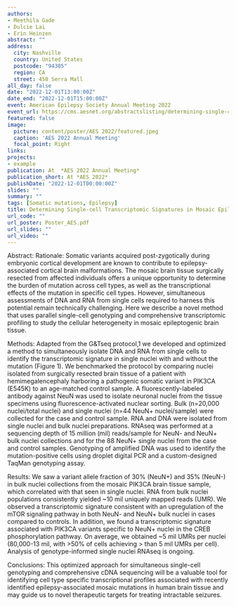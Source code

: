 ```yaml
---
authors: 
- Meethila Gade
- Dulcie Lai
- Erin Heinzen
abstract: ""
address:
  city: Nashville
  country: United States
  postcode: "94305"
  region: CA
  street: 450 Serra Mall
all_day: false
date: "2022-12-01T13:00:00Z"
date_end: "2022-12-01T15:00:00Z"
event: American Epilepsy Society Annual Meeting 2022
event_url: https://cms.aesnet.org/abstractslisting/determining-single-cell-transcriptomic-signatures-in-mosaic-epileptogenic-human-brain-tissue
featured: false
image:
  picture: content/poster/AES 2022/featured.jpeg
  caption: 'AES 2022 Annual Meeting'
  focal_point: Right
links:
projects:
- example
publication: At  *AES 2022 Annual Meeting*
publication_short: At *AES 2022*
publishDate: "2022-12-01T00:00:00Z"
slides: ""
summary: ""
tags: [Somatic mutations, Epilepsy]
title: Determining Single-cell Transcriptomic Signatures in Mosaic Epileptogenic Human Brain Tissue
url_code: ""
url_poster: Poster_AES.pdf
url_slides: ""
url_video: ""
---
```

Abstract: 
Rationale: Somatic variants acquired post-zygotically during embryonic cortical development are known to contribute to epilepsy-associated cortical brain malformations. The mosaic brain tissue surgically resected from affected individuals offers a unique opportunity to determine the burden of mutation across cell types, as well as the transcriptional effects of the mutation in specific cell types. However, simultaneous assessments of DNA and RNA from single cells required to harness this potential remain technically challenging. Here we describe a novel method that uses parallel single-cell genotyping and comprehensive transcriptomic profiling to study the cellular heterogeneity in mosaic epileptogenic brain tissue.

  Methods: Adapted from the G&Tseq protocol,1 we developed and optimized a method to simultaneously isolate DNA and RNA from single cells to identify the transcriptomic signature in single nuclei with and without the mutation (Figure 1). We benchmarked the protocol by comparing nuclei isolated from surgically resected brain tissue of a patient with hemimegalencephaly harboring a pathogenic somatic variant in PIK3CA (E545K) to an age-matched control sample. A fluorescently-labeled antibody against NeuN was used to isolate neuronal nuclei from the tissue specimens using fluorescence-activated nuclear sorting. Bulk (n=20,000 nuclei/total nuclei) and single nuclei (n=44 NeuN+ nuclei/sample) were collected for the case and control sample. RNA and DNA were isolated from single nuclei and bulk nuclei preparations. RNAseq was performed at a sequencing depth of 15 million (mil) reads/sample for NeuN- and NeuN+ bulk nuclei collections and for the 88 NeuN+ single nuclei from the case and control samples. Genotyping of amplified DNA was used to identify the mutation-positive cells using droplet digital PCR and a custom-designed TaqMan genotyping assay.

  Results: We saw a variant allele fraction of 30% (NeuN+) and 35% (NeuN-) in bulk nuclei collections from the mosaic PIK3CA brain tissue sample, which correlated with that seen in single nuclei. RNA from bulk nuclei populations consistently yielded ~10 mil uniquely mapped reads (UMR). We observed a transcriptomic signature consistent with an upregulation of the mTOR signaling pathway in both NeuN- and NeuN+ bulk nuclei in cases compared to controls. In addition, we found a transcriptomic signature associated with PIK3CA variants specific to NeuN+ nuclei in the CREB phosphorylation pathway. On average, we obtained ~5 mil UMRs per nuclei (80,000-13 mil, with >50% of cells achieving > than 5 mil UMRs per cell). Analysis of genotype-informed single nuclei RNAseq is ongoing.

  Conclusions: This optimized approach for simultaneous single-cell genotyping and comprehensive cDNA sequencing will be a valuable tool for identifying cell type specific transcriptional profiles associated with recently identified epilepsy-associated mosaic mutations in human brain tissue and may guide us to novel therapeutic targets for treating intractable seizures.